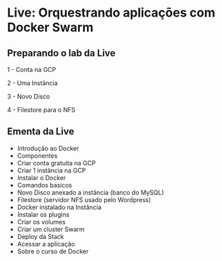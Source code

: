 # Live: Orquestrando aplicações com Docker Swarm

## Preparando o lab da Live

1 - Conta na GCP 

2 - Uma Instância 

3 - Novo Disco

4 - Filestore para o NFS


## Ementa da Live

- Introdução ao Docker
- Componentes
- Criar conta gratuita na GCP
- Criar 1 instância na GCP
- Instalar o Docker
- Comandos basicos
- Novo Disco anexado a instância (banco do MySQL)
- Filestore (servidor NFS usado pelo Wordpress)
- Docker instalado na Instância
- Instalar os plugins 
- Criar os volumes
- Criar um cluster Swarm
- Deploy da Stack
- Acessar a aplicação
- Sobre o curso de Docker

